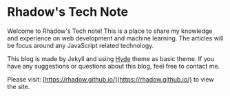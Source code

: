 # Rhadow's Tech Note

Welcome to Rhadow's Tech note! This is a place to share my knowledge and experience on web development and machine learning. The articles will be focus around any JavaScript related technology.

This blog is made by Jekyll and using [Hyde](https://github.com/poole/hyde) theme as basic theme. If you have any suggestions or questions about this blog, feel free to contact me.

Please visit: [https://rhadow.github.io/](https://rhadow.github.io/) to view the site.
